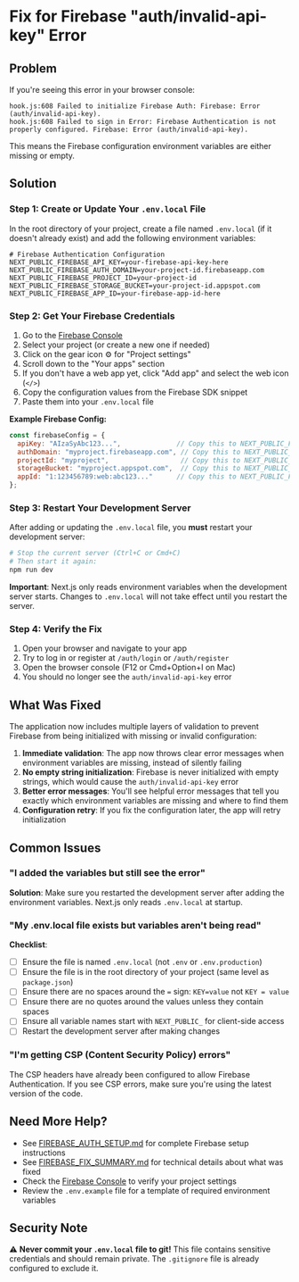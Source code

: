 # Fix for Firebase "auth/invalid-api-key" Error

## Problem

If you're seeing this error in your browser console:

```
hook.js:608 Failed to initialize Firebase Auth: Firebase: Error (auth/invalid-api-key).
hook.js:608 Failed to sign in Error: Firebase Authentication is not properly configured. Firebase: Error (auth/invalid-api-key).
```

This means the Firebase configuration environment variables are either missing or empty.

## Solution

### Step 1: Create or Update Your `.env.local` File

In the root directory of your project, create a file named `.env.local` (if it doesn't already exist) and add the following environment variables:

```env
# Firebase Authentication Configuration
NEXT_PUBLIC_FIREBASE_API_KEY=your-firebase-api-key-here
NEXT_PUBLIC_FIREBASE_AUTH_DOMAIN=your-project-id.firebaseapp.com
NEXT_PUBLIC_FIREBASE_PROJECT_ID=your-project-id
NEXT_PUBLIC_FIREBASE_STORAGE_BUCKET=your-project-id.appspot.com
NEXT_PUBLIC_FIREBASE_APP_ID=your-firebase-app-id-here
```

### Step 2: Get Your Firebase Credentials

1. Go to the [Firebase Console](https://console.firebase.google.com/)
2. Select your project (or create a new one if needed)
3. Click on the gear icon ⚙️ for "Project settings"
4. Scroll down to the "Your apps" section
5. If you don't have a web app yet, click "Add app" and select the web icon (`</>`)
6. Copy the configuration values from the Firebase SDK snippet
7. Paste them into your `.env.local` file

**Example Firebase Config:**
```javascript
const firebaseConfig = {
  apiKey: "AIzaSyAbc123...",              // Copy this to NEXT_PUBLIC_FIREBASE_API_KEY
  authDomain: "myproject.firebaseapp.com", // Copy this to NEXT_PUBLIC_FIREBASE_AUTH_DOMAIN
  projectId: "myproject",                  // Copy this to NEXT_PUBLIC_FIREBASE_PROJECT_ID
  storageBucket: "myproject.appspot.com",  // Copy this to NEXT_PUBLIC_FIREBASE_STORAGE_BUCKET
  appId: "1:123456789:web:abc123..."      // Copy this to NEXT_PUBLIC_FIREBASE_APP_ID
};
```

### Step 3: Restart Your Development Server

After adding or updating the `.env.local` file, you **must** restart your development server:

```bash
# Stop the current server (Ctrl+C or Cmd+C)
# Then start it again:
npm run dev
```

**Important**: Next.js only reads environment variables when the development server starts. Changes to `.env.local` will not take effect until you restart the server.

### Step 4: Verify the Fix

1. Open your browser and navigate to your app
2. Try to log in or register at `/auth/login` or `/auth/register`
3. Open the browser console (F12 or Cmd+Option+I on Mac)
4. You should no longer see the `auth/invalid-api-key` error

## What Was Fixed

The application now includes multiple layers of validation to prevent Firebase from being initialized with missing or invalid configuration:

1. **Immediate validation**: The app now throws clear error messages when environment variables are missing, instead of silently failing
2. **No empty string initialization**: Firebase is never initialized with empty strings, which would cause the `auth/invalid-api-key` error
3. **Better error messages**: You'll see helpful error messages that tell you exactly which environment variables are missing and where to find them
4. **Configuration retry**: If you fix the configuration later, the app will retry initialization

## Common Issues

### "I added the variables but still see the error"

**Solution**: Make sure you restarted the development server after adding the environment variables. Next.js only reads `.env.local` at startup.

### "My .env.local file exists but variables aren't being read"

**Checklist**:
- [ ] Ensure the file is named `.env.local` (not `.env` or `.env.production`)
- [ ] Ensure the file is in the root directory of your project (same level as `package.json`)
- [ ] Ensure there are no spaces around the `=` sign: `KEY=value` not `KEY = value`
- [ ] Ensure there are no quotes around the values unless they contain spaces
- [ ] Ensure all variable names start with `NEXT_PUBLIC_` for client-side access
- [ ] Restart the development server after making changes

### "I'm getting CSP (Content Security Policy) errors"

The CSP headers have already been configured to allow Firebase Authentication. If you see CSP errors, make sure you're using the latest version of the code.

## Need More Help?

- See [FIREBASE_AUTH_SETUP.md](./FIREBASE_AUTH_SETUP.md) for complete Firebase setup instructions
- See [FIREBASE_FIX_SUMMARY.md](./FIREBASE_FIX_SUMMARY.md) for technical details about what was fixed
- Check the [Firebase Console](https://console.firebase.google.com/) to verify your project settings
- Review the `.env.example` file for a template of required environment variables

## Security Note

⚠️ **Never commit your `.env.local` file to git!** This file contains sensitive credentials and should remain private. The `.gitignore` file is already configured to exclude it.
